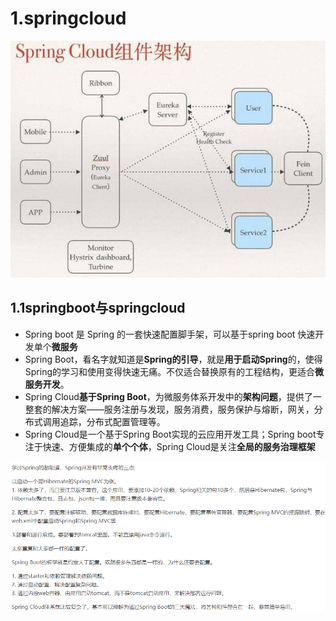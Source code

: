 # 1.springcloud

![](img/springcloud1.jpg)

## 1.1springboot与springcloud

- Spring boot 是 Spring 的一套快速配置脚手架，可以基于spring boot 快速开发单个**微服务**
- Spring Boot，看名字就知道是**Spring的引导**，就是**用于启动Spring**的，使得Spring的学习和使用变得快速无痛。不仅适合替换原有的工程结构，更适合**微服务开发**。
- Spring Cloud**基于Spring Boot**，为微服务体系开发中的**架构问题**，提供了一整套的解决方案——服务注册与发现，服务消费，服务保护与熔断，网关，分布式调用追踪，分布式配置管理等。
- Spring Cloud是一个基于Spring Boot实现的云应用开发工具；Spring boot专注于快速、方便集成的**单个个体**，Spring Cloud是关注**全局的服务治理框架**

![](img/springcloud2.png)

